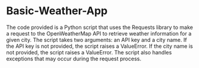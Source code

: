 # Basic-Weather-App
The code provided is a Python script that uses the Requests library to make a request to the OpenWeatherMap API to retrieve weather information for a given city. The script takes two arguments: an API key and a city name. If the API key is not provided, the script raises a ValueError. If the city name is not provided, the script raises a ValueError. The script also handles exceptions that may occur during the request process.
